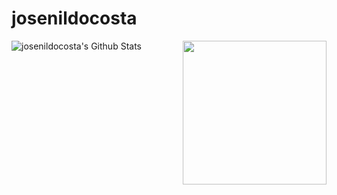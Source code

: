 # josenildocosta

<img align='right' src="https://media.giphy.com/media/ZVik7pBtu9dNS/giphy.gif" width="230">

<img align="center" src="https://github-readme-stats.vercel.app/api?username=josenildocosta&show_icons=true&hide_border=true&count_private=true&hide=contribs,prs&theme=vue" alt="josenildocosta's Github Stats">
